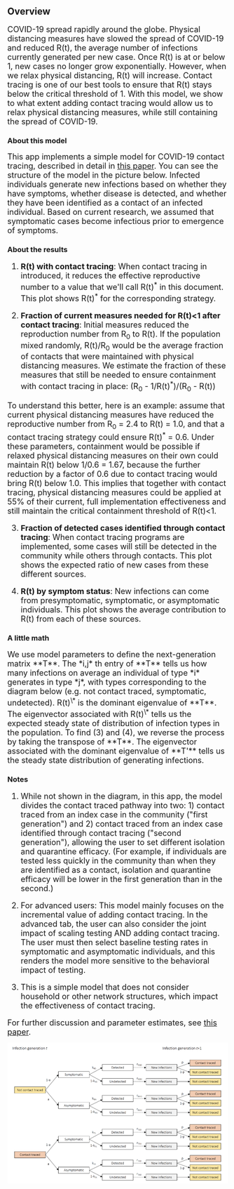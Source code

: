 ## Overview
 
 <font size="4"> 
COVID-19 spread rapidly around the globe.  Physical distancing measures have slowed the spread of COVID-19 and reduced R(t), the average number of infections currently generated per new case.  Once R(t) is at or below 1, new cases no longer grow exponentially.  However, when we relax physical distancing, R(t) will increase.  Contact tracing is one of our best tools to ensure that R(t) stays below the critical threshold of 1.  With this model, we show to what extent adding contact tracing would allow us to relax physical distancing measures, while still containing the spread of COVID-19.
  </font>

### About this model
 <font size="4"> This app implements a simple model for COVID-19 contact tracing, described in detail in [this paper](https://www.medrxiv.org/content/10.1101/2020.05.05.20091280v1.full.pdf).  You can see the structure of the model in the picture below.  Infected individuals generate new infections based on whether they have symptoms, whether disease is detected, and whether they have been identified as a contact of an infected individual.  Based on current research, we assumed that symptomatic cases become infectious prior to emergence of symptoms. 
  </font>
    
### About the results

  <font size="4">
  
1. **R(t) with contact tracing**: When contact tracing in introduced, it reduces the effective reproductive number to a value that we'll call R(t)<sup>\*</sup> in this document.  This plot shows R(t)<sup>\*</sup> for the corresponding strategy.

2. **Fraction of current measures needed for R(t)<1 after contact tracing**: Initial measures reduced the reproduction number from R<sub>0</sub> to R(t).  If the population mixed randomly, R(t)/R<sub>0</sub> would be the average fraction of contacts that were maintained with physical distancing measures.  We estimate the fraction of these measures that still be needed to ensure containment with contact tracing in place: (R<sub>0</sub> - 1/R(t)<sup>\*</sup>)/(R<sub>0</sub> - R(t))

  To understand this better, here is an example: assume that current physical distancing measures have reduced the reproductive number from R<sub>0</sub> = 2.4 to R(t) = 1.0, and that a contact tracing strategy could ensure R(t)<sup>\*</sup> = 0.6. Under these parameters, containment would be possible if relaxed physical distancing measures on their own could maintain R(t) below 1/0.6 = 1.67, because the further reduction by a factor of 0.6 due to contact tracing would bring R(t) below 1.0. This implies that together with contact tracing, physical distancing measures could be applied at 55% of their current, full implementation effectiveness and still maintain the critical containment threshold of R(t)<1.

3. **Fraction of detected cases identified through contact tracing**: When contact tracing programs are implemented, some cases will still be detected in the community while others through contacts.  This plot shows the expected ratio of new cases from these different sources.

4. **R(t) by symptom status**: New infections can come from presymptomatic, symptomatic, or asymptomatic individuals.  This plot shows the average contribution to R(t) from each of these sources.

</font>

### A little math
<font size="4">
We use model parameters to define the next-generation matrix **T**.  The *i,j* th entry of **T** tells us how many infections on average an individual of type *i* generates in type *j*, with types corresponding to the diagram below (e.g. not contact traced, symptomatic, undetected).  R(t)<sup>\*</sup> is the dominant eigenvalue of **T**.  The eigenvector associated with R(t)<sup>\*</sup> tells us the expected steady state of distribution of infection types in the population.  To find (3) and (4), we reverse the process by taking the transpose of **T**.  The eigenvector associated with the dominant eigenvalue of **T'** tells us the steady state distribution of generating infections.

</font>

### Notes
 
  <font size="4">

1. While not shown in the diagram, in this app, the model divides the contact traced pathway into two: 1) contact traced from an index case in the community ("first generation") and 2) contact traced from an index case identified through contact tracing ("second generation"), allowing the user to set different isolation and quarantine efficacy.  (For example, if individuals are tested less quickly in the community than when they are identified as a contact, isolation and quarantine efficacy will be lower in the first generation than in the second.) 

2. For advanced users: This model mainly focuses on the incremental value of adding contact tracing.  In the advanced tab, the user can also consider the joint impact of scaling testing AND adding contact tracing.  The user must then select baseline testing rates in symptomatic and asymptomatic individuals, and this renders the model more sensitive to the behavioral impact of testing.

3. This is a simple model that does not consider household or other network structures, which impact the effectiveness of contact tracing.

For further discussion and parameter estimates, see [this paper](https://www.medrxiv.org/content/10.1101/2020.05.05.20091280v1.full.pdf).
  </font>

  <img src="model_diagram.png" alt="Model diagram" style="width:800px;" class="center"/>

